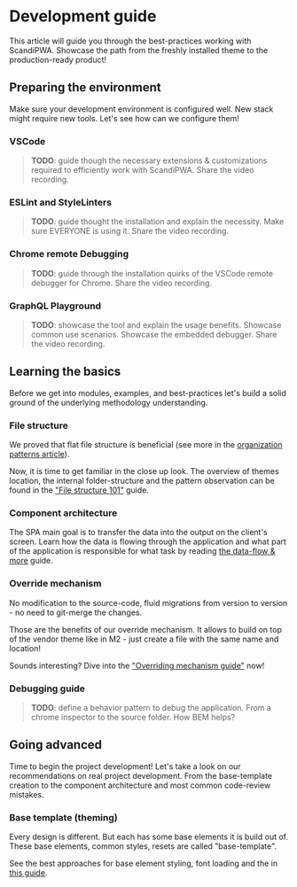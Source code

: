 # Development guide

This article will guide you through the best-practices working with ScandiPWA. Showcase the path from the freshly installed theme to the production-ready product!

## Preparing the environment

Make sure your development environment is configured well. New stack might require new tools. Let's see how can we configure them!

### VSCode

> **TODO**: guide though the necessary extensions & customizations required to efficiently work with ScandiPWA. Share the video recording.

### ESLint and StyleLinters

> **TODO**: guide thought the installation and explain the necessity. Make sure EVERYONE is using it. Share the video recording.

### Chrome remote Debugging

> **TODO**: guide through the installation quirks of the VSCode remote debugger for Chrome. Share the video recording.

### GraphQL Playground

> **TODO**: showcase the tool and explain the usage benefits. Showcase common use scenarios. Showcase the embedded debugger. Share the video recording.

## Learning the basics

Before we get into modules, examples, and best-practices let's build a solid ground of the underlying methodology understanding.

### File structure

We proved that flat file structure is beneficial (see more in the [organization patterns article](/scandipwa/organization.md)).

Now, it is time to get familiar in the close up look. The overview of themes location, the internal folder-structure and the pattern observation can be found in the ["File structure 101"]() guide.

### Component architecture

The SPA main goal is to transfer the data into the output on the client's screen. Learn how the data is flowing through the application and what part of the application is responsible for what task by reading [the data-flow & more]() guide.

### Override mechanism

No modification to the source-code, fluid migrations from version to version - no need to git-merge the changes.

Those are the benefits of our override mechanism. It allows to build on top of the vendor theme like in M2 - just create a file with the same name and location!

Sounds interesting? Dive into the ["Overriding mechanism guide"](/scandipwa/development/overrides.md) now!

### Debugging guide

> **TODO**: define a behavior pattern to debug the application. From a chrome inspector to the source folder. How BEM helps?

## Going advanced

Time to begin the project development! Let's take a look on our recommendations on real project development. From the base-template creation to the component architecture and most common code-review mistakes.

### Base template (theming)

Every design is different. But each has some base elements it is build out of. These base elements, common styles, resets are called "base-template".

See the best approaches for base element styling, font loading and the  in [this guide](/scandipwa/development/base-template.md).
